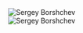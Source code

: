 
  <img src="https://github-readme-stats.vercel.app/api?username=GudzON28&theme=dark&show_icons=true&locale=en" alt="Sergey Borshchev">
<br />
  <img src="https://github-readme-stats.vercel.app/api/top-langs?username=GudzON28&theme=dark&show_icons=true&locale=en&layout=compact" alt="Sergey Borshchev" />

